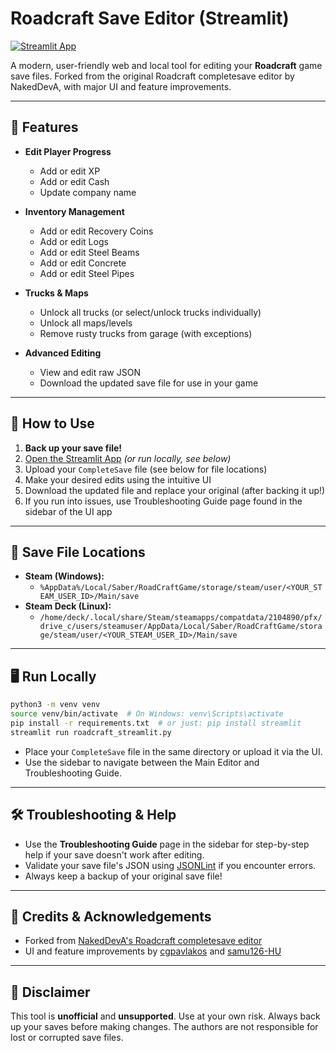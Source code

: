# Roadcraft Save Editor (Streamlit)

[![Streamlit App](https://static.streamlit.io/badges/streamlit_badge_black_white.svg)](https://roadcraft-save-editor.streamlit.app)

A modern, user-friendly web and local tool for editing your **Roadcraft** game save files. Forked from the original Roadcraft completesave editor by NakedDevA, with major UI and feature improvements.

---

## 🚀 Features

- **Edit Player Progress**
  - Add or edit XP
  - Add or edit Cash
  - Update company name

- **Inventory Management**
  - Add or edit Recovery Coins
  - Add or edit Logs
  - Add or edit Steel Beams
  - Add or edit Concrete
  - Add or edit Steel Pipes

- **Trucks & Maps**
  - Unlock all trucks (or select/unlock trucks individually)
  - Unlock all maps/levels
  - Remove rusty trucks from garage (with exceptions)

- **Advanced Editing**
  - View and edit raw JSON
  - Download the updated save file for use in your game

---

## 📝 How to Use

1. **Back up your save file!**
2. [Open the Streamlit App](https://roadcraft-save-edit.streamlit.app/) *(or run locally, see below)*
3. Upload your `CompleteSave` file (see below for file locations)
4. Make your desired edits using the intuitive UI
5. Download the updated file and replace your original (after backing it up!)
6. If you run into issues, use Troubleshooting Guide page found in the sidebar of the UI app

---

## 📂 Save File Locations

- **Steam (Windows):**
  - `%AppData%/Local/Saber/RoadCraftGame/storage/steam/user/<YOUR_STEAM_USER_ID>/Main/save`
- **Steam Deck (Linux):**
  - `/home/deck/.local/share/Steam/steamapps/compatdata/2104890/pfx/drive_c/users/steamuser/AppData/Local/Saber/RoadCraftGame/storage/steam/user/<YOUR_STEAM_USER_ID>/Main/save`

---

## 🖥️ Run Locally

```bash
python3 -m venv venv
source venv/bin/activate  # On Windows: venv\Scripts\activate
pip install -r requirements.txt  # or just: pip install streamlit
streamlit run roadcraft_streamlit.py
```

- Place your `CompleteSave` file in the same directory or upload it via the UI.
- Use the sidebar to navigate between the Main Editor and Troubleshooting Guide.

---

## 🛠️ Troubleshooting & Help

- Use the **Troubleshooting Guide** page in the sidebar for step-by-step help if your save doesn't work after editing.
- Validate your save file's JSON using [JSONLint](https://jsonlint.com) if you encounter errors.
- Always keep a backup of your original save file!

---

## 🙏 Credits & Acknowledgements

- Forked from [NakedDevA's Roadcraft completesave editor](https://github.com/NakedDevA/roadcraft-completesave)
- UI and feature improvements by [cgpavlakos](https://github.com/cgpavlakos) and [samu126-HU](https://github.com/samu126-HU)

---

## 📢 Disclaimer

This tool is **unofficial** and **unsupported**. Use at your own risk. Always back up your saves before making changes. The authors are not responsible for lost or corrupted save files.

